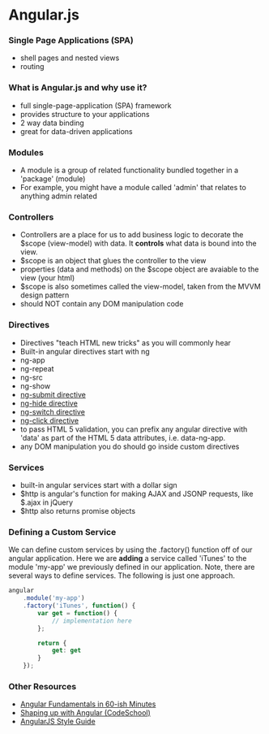 Angular.js
==========

### Single Page Applications (SPA)

* shell pages and nested views
* routing

### What is Angular.js and why use it?

* full single-page-application (SPA) framework
* provides structure to your applications
* 2 way data binding
* great for data-driven applications

### Modules

* A module is a group of related functionality bundled together in a 'package' (module)
* For example, you might have a module called 'admin' that relates to anything admin related

### Controllers

* Controllers are a place for us to add business logic to decorate the $scope (view-model) with data. It __controls__ what data is bound into the view.
* $scope is an object that glues the controller to the view
* properties (data and methods) on the $scope object are avaiable to the view (your html)
* $scope is also sometimes called the view-model, taken from the MVVM design pattern
* should NOT contain any DOM manipulation code

### Directives

* Directives "teach HTML new tricks" as you will commonly hear
* Built-in angular directives start with ng
* ng-app
* ng-repeat
* ng-src
* ng-show
* [ng-submit directive](http://docs.angularjs.org/api/ng.directive:ngSubmit)
* [ng-hide directive](http://docs.angularjs.org/api/ng.directive:ngHide)
* [ng-switch directive](http://docs.angularjs.org/api/ng.directive:ngSwitch)
* [ng-click directive](http://docs.angularjs.org/api/ng.directive:ngClick)
* to pass HTML 5 validation, you can prefix any angular directive with 'data' as part of the HTML 5 data attributes, i.e. data-ng-app.
* any DOM manipulation you do should go inside custom directives

### Services

* built-in angular services start with a dollar sign
* $http is angular's function for making AJAX and JSONP requests, like $.ajax in jQuery
* $http also returns promise objects

### Defining a Custom Service

We can define custom services by using the .factory() function off of our angular application. Here we are __adding__ a service called 'iTunes' to the module 'my-app' we previously defined in our application. Note, there are several ways to define services. The following is just one approach.

```js
angular
	.module('my-app')
	.factory('iTunes', function() {
		var get = function() {
			// implementation here
		};

		return {
			get: get
		}
	});
```

### Other Resources

* [Angular Fundamentals in 60-ish Minutes](https://www.youtube.com/watch?v=i9MHigUZKEM)
* [Shaping up with Angular (CodeSchool)](https://www.codeschool.com/courses/shaping-up-with-angular-js)
* [AngularJS Style Guide](https://github.com/johnpapa/angularjs-styleguide)



